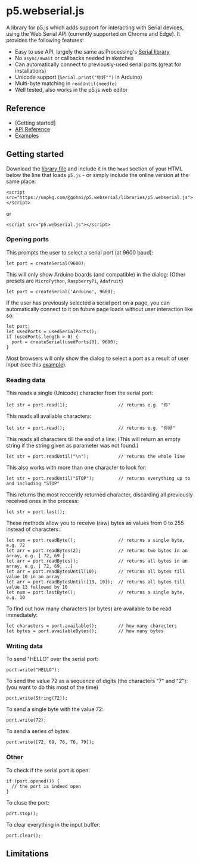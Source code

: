 # p5.webserial.js

A library for p5.js which adds support for interacting with Serial devices, using the Web Serial API (currently supported on Chrome and Edge). It provides the following features:

* Easy to use API, largely the same as Processing's [Serial library](https://processing.org/reference/libraries/serial/index.html)
* No `async/await` or callbacks needed in sketches
* Can automatically connect to previously-used serial ports (great for installations)
* Unicode support (`Serial.print("你好"")` in Arduino)
* Multi-byte matching in `readUntil(needle)`
* Well tested, also works in the p5.js web editor

## Reference

- [Getting started]
- [API Reference]()
- [Examples](examples/)

## Getting started

Download the [library file](https://github.com/gohai/p5.webserial/blob/main/libraries/p5.webserial.js) and include it in the `head` section of your HTML below the line that loads `p5.js` - or simply include the online version at the same place:

```
<script src="https://unpkg.com/@gohai/p5.webserial/libraries/p5.webserial.js"></script>
```
or
```
<script src="p5.webserial.js"></script>
```

### Opening ports

This prompts the user to select a serial port (at 9600 baud):

```
let port = createSerial(9600);
```

This will only show Arduino boards (and compatible) in the dialog: (Other presets are `MicroPython`, `RaspberryPi`, `Adafruit`)

```
let port = createSerial('Arduino', 9600);
```

If the user has previously selected a serial port on a page, you can automatically connect to it on future page loads without user interaction like so:

```
let port;
let usedPorts = usedSerialPorts();
if (usedPorts.length > 0) {
  port = createSerial(usedPorts[0], 9600);
}
```

Most browsers will only show the dialog to select a port as a result of user input (see this [example](examples/basic/basic_p5js/sketch.js)).

### Reading data

This reads a single (Unicode) character from the serial port:

```
let str = port.read(1);                   // returns e.g. "你"
```

This reads all available characters:

```
let str = port.read();                    // returns e.g. "你好"
```

This reads all characters till the end of a line: (This will return an empty string if the string given as parameter was not found.)

```
let str = port.readUntil("\n");           // returns the whole line
```

This also works with more than one character to look for:

```
let str = port.readUntil("STOP");         // returns everything up to and including "STOP"
```

This returns the most reccently returned character, discarding all previously received ones in the process:

```
let str = port.last();
```

These methods allow you to receive (raw) bytes as values from 0 to 255 instead of characters:

```
let num = port.readByte();                // returns a single byte, e.g. 72
let arr = port.readBytes(2);              // returns two bytes in an array, e.g. [ 72, 69 ]
let arr = port.readBytes();               // returns all bytes in an array, e.g. [ 72, 69, ..]
let arr = port.readBytesUntil(10);        // returns all bytes till value 10 in an array
let arr = port.readBytesUntil([13, 10]);  // returns all bytes till value 13 followed by 10
let num = port.lastByte();                // returns a single byte, e.g. 10
```

To find out how many characters (or bytes) are available to be read immediately:

```
let characters = port.available();        // how many characters
let bytes = port.availableBytes();        // how many bytes
```

### Writing data

To send "HELLO" over the serial port:

```
port.write("HELLO");
```

To send the value 72 as a sequence of digits (the characters "7" and "2"): (you want to do this most of the time)

```
port.write(String(72));
```

To send a single byte with the value 72:

```
port.write(72);
```

To send a series of bytes:

```
port.write([72, 69, 76, 76, 79]);
```

### Other

To check if the serial port is open:

```
if (port.opened()) {
  // the port is indeed open
}
```

To close the port:

```
port.stop();
```

To clear everything in the input buffer:

```
port.clear();
```

## Limitations

